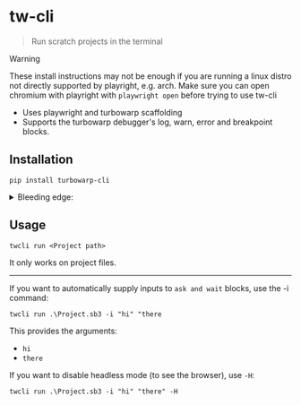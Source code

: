 # tw-cli

> Run scratch projects in the terminal

> [!WARNING]
> These install instructions may not be enough if you are
> running a linux distro not directly supported by playright, e.g. arch.
> Make sure you can open chromium with playright with `playwright open` 
> before trying to use tw-cli

- Uses playwright and turbowarp scaffolding
- Supports the turbowarp debugger's log, warn, error and breakpoint blocks.

## Installation

`pip install turbowarp-cli`

<details>
<summary>Bleeding edge:</summary>
1. git clone this repo
2. `pip install -e .`
3. to update, use `git pull`
</details>

## Usage

`twcli run <Project path>`

It only works on project files.

---

If you want to automatically supply inputs to `ask and wait` blocks, use the -i command:

`twcli run .\Project.sb3 -i "hi" "there`

This provides the arguments:
- `hi`
- `there`

If you want to disable headless mode (to see the browser), use `-H`:

`twcli run .\Project.sb3 -i "hi" "there" -H`
